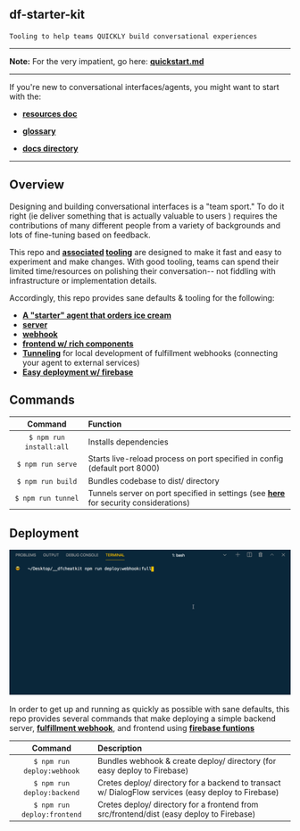 ## df-starter-kit

```
Tooling to help teams QUICKLY build conversational experiences
```

---

**Note:** For the very impatient, go here: **[quickstart.md](./quickstart.md)**

---

If you're new to conversational interfaces/agents, you might want to start with the:

- **[resources doc](./docs/resources.md)**

- **[glossary](./docs/glossary.md)**

- **[docs directory](./docs/README.md)**

---

## Overview

Designing and building conversational interfaces is a "team sport." To do it right (ie deliver something that is actually valuable to users ) requires the contributions of many different people from a variety of backgrounds and lots of fine-tuning based on feedback.

This repo and **[associated](https://github.com/valgaze/df-cheatcodes) [tooling](https://github.com/valgaze/df-frontend-vue)** are designed to make it fast and easy to experiment and make changes. With good tooling, teams can spend their limited time/resources on polishing their conversation-- not fiddling with infrastructure or implementation details.

Accordingly, this repo provides sane defaults & tooling for the following:

- **[A "starter" agent that orders ice cream](./agent_config/README.md)**
- **[server](./src/server/index.ts)**
- **[webhook](./src/webhook/health.ts)**
- **[frontend w/ rich components](./src/frontend/README.md)**
- **[Tunneling](./docs/ngrok.md)** for local development of fulfillment webhooks (connecting your agent to external services)
- **[Easy deployment w/ firebase](#deployment)**

## Commands

|       **Command**       | **Function**                                                                                               |
| :---------------------: | :--------------------------------------------------------------------------------------------------------- |
| `$ npm run install:all` | Installs dependencies                                                                                      |
|    `$ npm run serve`    | Starts live-reload process on port specified in config (default port 8000)                                 |
|    `$ npm run build`    | Bundles codebase to dist/ directory                                                                        |
|   `$ npm run tunnel`    | Tunnels server on port specified in settings (see **[here](./docs/ngrok.md)** for security considerations) |

## Deployment

![df-cheats](https://raw.githubusercontent.com/valgaze/df-cheat-docs/master/ex/ex2_ezdeploy.gif)

In order to get up and running as quickly as possible with sane defaults, this repo provides several commands that make deploying a simple backend server, **[fulfillment webhook](https://cloud.google.com/dialogflow/docs/fulfillment-webhook)**, and frontend using **[firebase funtions](https://firebase.google.com/docs/functions)**

|         **Command**         | **Description**                                                                                     |
| :-------------------------: | :-------------------------------------------------------------------------------------------------- |
| `$ npm run deploy:webhook`  | Bundles webhook & create deploy/ directory (for easy deploy to Firebase)                            |
| `$ npm run deploy:backend`  | Cretes deploy/ directory for a backend to transact w/ DialogFlow services (easy deploy to Firebase) |
| `$ npm run deploy:frontend` | Cretes deploy/ directory for a frontend from src/frontend/dist (easy deploy to Firebase)            |
